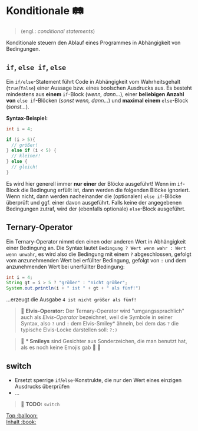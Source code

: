 # Konditionale :railway_track:

> (engl.: _conditional statements_)

Konditionale steuern den Ablauf eines Programmes in Abhängigkeit von Bedingungen.


## `if`, `else if`, `else`

Ein `if/else`-Statement führt Code in Abhängigkeit vom Wahrheitsgehalt (`true`/`false`) einer Aussage bzw. eines boolschen Ausdrucks aus. Es besteht mindestens aus **einem** `if`-Block (_wenn, dann..._), einer **beliebigen Anzahl von** `else if`-Blöcken (_sonst wenn, dann..._) und **maximal einem** `else`-Block (_sonst..._). 

**Syntax-Beispiel:**

```java
int i = 4;

if (i > 5){
  // größer!
} else if (i < 5) {
  // kleiner!
} else {
  // gleich!
}
```

Es wird hier generell immer **nur einer** der Blöcke ausgeführt! Wenn im `if`-Block die Bedingung erfüllt ist, dann werden die folgenden Blöcke ignoriert. Wenn nicht, dann werden nacheinander die (optionalen) `else if`-Blöcke überprüft und ggf. einer davon ausgeführt. Falls keine der angegebenen Bedingungen zutraf, wird der (ebenfalls optionale) `else`-Block ausgeführt.


## Ternary-Operator

Ein Ternary-Operator nimmt den einen oder anderen Wert in Abhängigkeit einer Bedingung an. Die Syntax lautet `Bedingung ? Wert wenn wahr : Wert wenn unwahr`, es wird also die Bedingung mit einem `?` abgeschlossen, gefolgt vom anzunehmenden Wert bei erfüllter Bedingung, gefolgt von `:` und dem anzunehmenden Wert bei unerfüllter Bedingung:

```java
int i = 4;
String gt = i > 5 ? "größer" : "nicht größer";
System.out.println(i + " ist " + gt + " als fünf!")
```

...erzeugt die Ausgabe `4 ist nicht größer als fünf!`

> :speech_balloon: **Elvis-Operator:** Der Ternary-Operator wird "umgangssprachlich" auch als _Elvis-Operator_ bezeichnet, weil die Symbole in seiner Syntax, also `?` und `:` dem Elvis-Smiley* ähneln, bei dem das `?` die typische Elvis-Locke darstellen soll: `?:)`

> :speech_balloon: **\* Smileys** sind Gesichter aus Sonderzeichen, die man benutzt hat, als es noch keine Emojis gab :older_woman: :older_man: 


## switch

-   Ersetzt sperrige `if`/`else`-Konstrukte, die nur den Wert eines einzigen Ausdrucks überprüfen
-   ...

> :construction: **TODO:** `switch`


<!-- Dieses HTML-Snippet sollte am Ende jeder Seite stehen! -->
<div class="top-link">
    <a href="#" title="Zum Anfang scrollen!">Top :balloon:</a>
    <br/>
    <a href="https://dh-cologne.github.io/java-wegweiser#inhalt-book" title="Zurück zur Übersicht!">Inhalt :book:</a>
</div>
